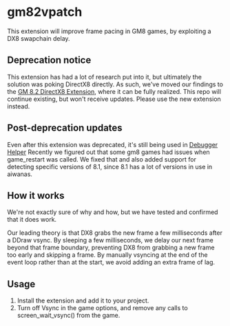 # gm82vpatch
This extension will improve frame pacing in GM8 games, by exploiting a DX8 swapchain delay.

## Deprecation notice
This extension has had a lot of research put into it, but ultimately the solution was poking DirectX8 directly. As such, we've moved our findings to the [GM 8.2 DirectX8 Extension](https://github.com/omicronrex/gm82dx8), where it can be fully realized. This repo will continue existing, but won't receive updates. Please use the new extension instead.

## Post-deprecation updates
Even after this extension was deprecated, it's still being used in [Debugger Helper](https://delicious-fruit.com/ratings/game_details.php?id=23936) 
Recently we figured out that some gm8 games had issues when game_restart was called. We fixed that and also added support for detecting specific versions of 8.1, since 8.1 has a lot of versions in use in aiwanas.

## How it works
We're not exactly sure of why and how, but we have tested and confirmed that it does work.

Our leading theory is that DX8 grabs the new frame a few milliseconds after a DDraw vsync. By sleeping a few milliseconds, we delay our next frame beyond that frame boundary, preventing DX8 from grabbing a new frame too early and skipping a frame. By manually vsyncing at the end of the event loop rather than at the start, we avoid adding an extra frame of lag.

## Usage
1. Install the extension and add it to your project.
2. Turn off Vsync in the game options, and remove any calls to screen_wait_vsync() from the game.
